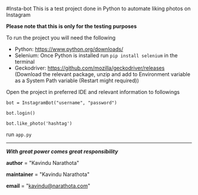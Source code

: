 #Insta-bot
This is a test project done in Python to automate liking photos on Instagram

**Please note that this is only for the testing purposes**

To run the project you will need the following

* Python: https://www.python.org/downloads/
* Selenium: 
    Once Python is installed run `pip install selenium` in the terminal
* Geckodriver: https://github.com/mozilla/geckodriver/releases (Download the relevant package, unzip and add to Environment variable as a System Path variable (Restart might required))

Open the project in preferred IDE and relevant information to followings

`bot = InstagramBot("username", "password")`

`bot.login()`

`bot.like_photo('hashtag')`

run `app.py`

---

**_With great power comes great responsibility_**

__author__ = "Kavindu Narathota"

__maintainer__ = "Kavindu Narathota"

__email__ = "kavindu@narathota.com"